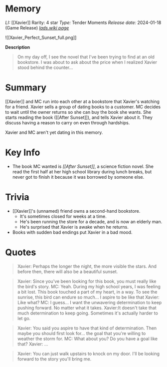 # Memory
*LI:* [[Xavier]]
Rarity: 4 star
*Type:* Tender Moments
*Release date:* 2024-01-18 (Game Release)
*[lads.wiki page](https://lads.wiki/wiki/Xavier:_Perfect_Sunset)*

![[Xavier_Perfect_Sunset_full.png]]

**Description**
> On my day off, I see the novel that I've been trying to find at an old bookstore. I was about to ask about the price when I realized Xavier stood behind the counter...

# Summary
[[Xavier]] and MC run into each other at a bookstore that Xavier's watching for a friend. Xavier sells a group of dating books to a customer. MC decides to wait until the owner returns so she can buy the book she wants. She starts reading the book ([[After Sunset]]), and tells Xavier about it. They discuss having a reason to carry on even through hardships.

Xavier and MC aren't yet dating in this memory.

# Key Info
* The book MC wanted is *[[After Sunset]]*, a science fiction novel. She read the first half at her high school library during lunch breaks, but never got to finish it because it was borrowed by someone else.

# Trivia
* [[Xavier]]'s (unnamed) friend owns a second-hand bookstore.
	* It's sometimes closed for weeks at a time.
	* He's been running the store for a decade, and is now an elderly man.
	* He's surprised that Xavier is awake when he returns.
* Books with sudden bad endings put Xavier in a bad mood.

# Quotes

> Xavier: Perhaps the longer the night, the more visible the stars. And before then, there will also be a beautiful sunset.

> Xavier: Since you've been looking for this book, you must really like the bird's story.
> MC: Yeah. During my high school years, I was feeling a bit lost. This book touched a part of my heart, in a way. To see the sunrise, this bird can endure so much... I aspire to be like that
> Xavier: Like what?
> MC: l guess... I want the unwavering determination to keep pushing forward. No matter what it takes.
> Xavier:It doesn't take that much determination to keep going. Sometimes it's actually harder to let go.

> Xavier: You said you aspire to have that kind of determination. Then maybe you should first look for... the goal that you're willing to weather the storm for.
> MC: What about you? Do you have a goal like that?
> Xavier: ...

> Xavier: You can just walk upstairs to knock on my door. I'll be looking forward to the story you'll bring me.